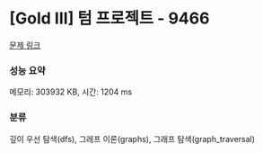 # [Gold III] 텀 프로젝트 - 9466 

[문제 링크](https://www.acmicpc.net/problem/9466) 

### 성능 요약

메모리: 303932 KB, 시간: 1204 ms

### 분류

깊이 우선 탐색(dfs), 그래프 이론(graphs), 그래프 탐색(graph_traversal)

